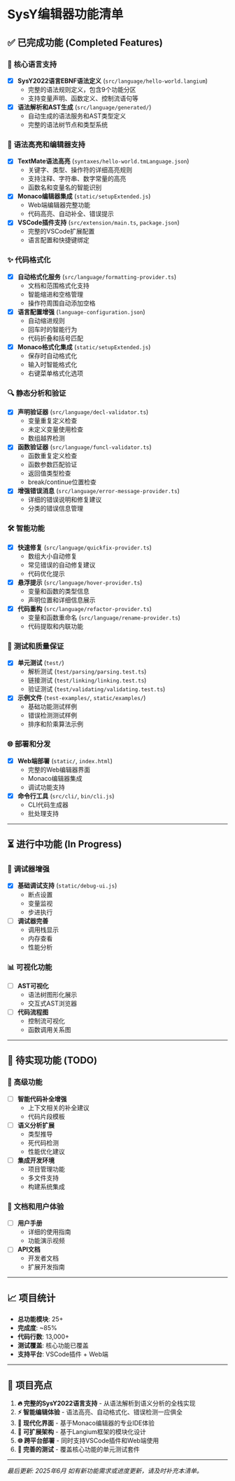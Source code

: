 # SysY编辑器功能清单

## ✅ **已完成功能 (Completed Features)**

### 🎯 **核心语言支持**
- [x] **SysY2022语言EBNF语法定义** (`src/language/hello-world.langium`)
  - 完整的语法规则定义，包含9个功能分区
  - 支持变量声明、函数定义、控制流语句等
- [x] **语法解析和AST生成** (`src/language/generated/`)
  - 自动生成的语法服务和AST类型定义
  - 完整的语法树节点和类型系统

### 🎨 **语法高亮和编辑器支持**
- [x] **TextMate语法高亮** (`syntaxes/hello-world.tmLanguage.json`)
  - 关键字、类型、操作符的详细高亮规则
  - 支持注释、字符串、数字常量的高亮
  - 函数名和变量名的智能识别
- [x] **Monaco编辑器集成** (`static/setupExtended.js`)
  - Web端编辑器完整功能
  - 代码高亮、自动补全、错误提示
- [x] **VSCode插件支持** (`src/extension/main.ts`, `package.json`)
  - 完整的VSCode扩展配置
  - 语言配置和快捷键绑定

### ✨ **代码格式化**
- [x] **自动格式化服务** (`src/language/formatting-provider.ts`)
  - 文档和范围格式化支持
  - 智能缩进和空格管理
  - 操作符周围自动添加空格
- [x] **语言配置增强** (`language-configuration.json`)
  - 自动缩进规则
  - 回车时的智能行为
  - 代码折叠和括号匹配
- [x] **Monaco格式化集成** (`static/setupExtended.js`)
  - 保存时自动格式化
  - 输入时智能格式化
  - 右键菜单格式化选项

### 🔍 **静态分析和验证**
- [x] **声明验证器** (`src/language/decl-validator.ts`)
  - 变量重复定义检查
  - 未定义变量使用检查
  - 数组越界检测
- [x] **函数验证器** (`src/language/funcl-validator.ts`)
  - 函数重复定义检查
  - 函数参数匹配验证
  - 返回值类型检查
  - break/continue位置检查
- [x] **增强错误消息** (`src/language/error-message-provider.ts`)
  - 详细的错误说明和修复建议
  - 分类的错误信息管理

### 🛠️ **智能功能**
- [x] **快速修复** (`src/language/quickfix-provider.ts`)
  - 数组大小自动修复
  - 常见错误的自动修复建议
  - 代码优化提示
- [x] **悬浮提示** (`src/language/hover-provider.ts`)
  - 变量和函数的类型信息
  - 声明位置和详细信息展示
- [x] **代码重构** (`src/language/refactor-provider.ts`)
  - 变量和函数重命名 (`src/language/rename-provider.ts`)
  - 代码提取和内联功能

### 🧪 **测试和质量保证**
- [x] **单元测试** (`test/`)
  - 解析测试 (`test/parsing/parsing.test.ts`)
  - 链接测试 (`test/linking/linking.test.ts`)
  - 验证测试 (`test/validating/validating.test.ts`)
- [x] **示例文件** (`test-examples/`, `static/examples/`)
  - 基础功能测试样例
  - 错误检测测试样例
  - 排序和阶乘算法示例

### 🌐 **部署和分发**
- [x] **Web端部署** (`static/`, `index.html`)
  - 完整的Web编辑器界面
  - Monaco编辑器集成
  - 调试功能支持
- [x] **命令行工具** (`src/cli/`, `bin/cli.js`)
  - CLI代码生成器
  - 批处理支持

---

## ⏳ **进行中功能 (In Progress)**

### 🔧 **调试器增强**
- [x] **基础调试支持** (`static/debug-ui.js`)
  - 断点设置
  - 变量监视
  - 步进执行
- [ ] **调试器完善**
  - 调用栈显示
  - 内存查看
  - 性能分析

### 📊 **可视化功能**
- [ ] **AST可视化**
  - 语法树图形化展示
  - 交互式AST浏览器
- [ ] **代码流程图**
  - 控制流可视化
  - 函数调用关系图

---

## 🎯 **待实现功能 (TODO)**

### 🚀 **高级功能**
- [ ] **智能代码补全增强**
  - 上下文相关的补全建议
  - 代码片段模板
- [ ] **语义分析扩展**
  - 类型推导
  - 死代码检测
  - 性能优化建议
- [ ] **集成开发环境**
  - 项目管理功能
  - 多文件支持
  - 构建系统集成

### 📖 **文档和用户体验**
- [ ] **用户手册**
  - 详细的使用指南
  - 功能演示视频
- [ ] **API文档**
  - 开发者文档
  - 扩展开发指南

---

## 📈 **项目统计**

- **总功能模块**: 25+
- **完成度**: ~85%
- **代码行数**: 13,000+
- **测试覆盖**: 核心功能已覆盖
- **支持平台**: VSCode插件 + Web端

---

## 🎉 **项目亮点**

1. **🔥 完整的SysY2022语言支持** - 从语法解析到语义分析的全栈实现
2. **⚡ 智能编辑体验** - 语法高亮、自动格式化、错误检测一应俱全  
3. **🎨 现代化界面** - 基于Monaco编辑器的专业IDE体验
4. **🔧 可扩展架构** - 基于Langium框架的模块化设计
5. **🌐 跨平台部署** - 同时支持VSCode插件和Web端使用
6. **🧪 完善的测试** - 覆盖核心功能的单元测试套件

---

*最后更新: 2025年6月*
*如有新功能需求或进度更新，请及时补充本清单。*
